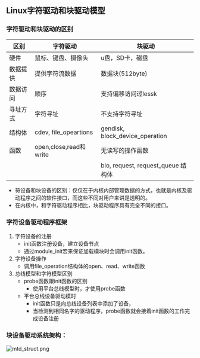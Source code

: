 ## Linux字符驱动和块驱动模型

### 字符驱动和块驱动的区别

| 区别     | 字符驱动               | 块驱动                             |
| -------- | ---------------------- | ---------------------------------- |
| 硬件     | 鼠标、键盘、摄像头     | u盘，SD卡，磁盘                    |
| 数据提供 | 提供字符流数据         | 数据块(512byte)                    |
| 数据访问 | 顺序                   | 支持偏移访问过lessk                |
| 寻址方式 | 字符寻址               | 不支持字符寻址                     |
| 结构体   | cdev, file_opeartions  | gendisk, block_device_operation    |
| 函数     | open,close,read和write | 无读写的操作函数                   |
|          |                        | bio, request, request_queue 结构体 |

+ 符设备和块设备的区别：仅仅在于内核内部管理数据的方式，也就是内核及驱动程序之间的软件接口，而这些不同对用户来讲是透明的。
+ 在内核中，和字符驱动程序相比，块驱动程序具有完全不同的接口。

### 字符设备驱动程序框架

1. 字符设备的注册
   + init函数注册设备，建立设备节点
   + 通过module_init宏来保证加载模块时会调用init函数。
2. 字符设备操作
   + 调用file_operation结构体的open、read、write函数
3. 总线模型和字符模型区别
   + probe函数跟init函数的区别
     + 使用平台总线模型时，才使用probe函数
   + 平台总线设备驱动模时
     + init函数只是向总线设备列表中添加了设备，
     + 当检测到相同名字的驱动程序，probe函数就会接着init函数的工作完成设备注册

### 块设备驱动系统架构：

![mtd_struct.png](https://github.com/quronghui/Embedded-written-reference/blob/master/OS/photo/mtd_struct.png)

